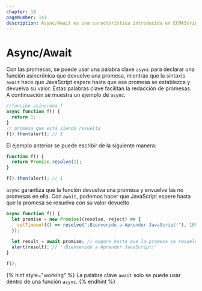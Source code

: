 ```yaml
---
chapter: 18
pageNumber: 141
description: Async/Await es una característica introducida en ECMAScript 2017 (ES8) que proporciona una sintaxis más concisa y legible para trabajar con código JavaScript asincrónico. Está construido sobre JavaScript Promises y se utiliza para manejar operaciones asincrónicas de manera síncrona.
---
```


# Async/Await

Con las promesas, se puede usar una palabra clave `async` para declarar una función asincrónica que devuelve una promesa, mientras que la sintaxis `await` hace que JavaScript espere hasta que esa promesa se establezca y devuelva su valor. Estas palabras clave facilitan la redacción de promesas. A continuación se muestra un ejemplo de `async`.

```javascript
//función asíncrona f
async function f() {
  return 1;
}
// promesa que está siendo resuelta
f().then(alert); // 1
```

El ejemplo anterior se puede escribir de la siguiente manera:

```javascript
function f() {
  return Promise.resolve(1);
}

f().then(alert); // 1
```

`async` garantiza que la función devuelva una promesa y envuelve las no promesas en ella. Con `await`, podemos hacer que JavaScript espere hasta que la promesa se resuelva con su valor devuelto.

```javascript
async function f() {
  let promise = new Promise((resolve, reject) => {
    setTimeout(() => resolve("¡Bienvenido a Aprender JavaScript!"), 1000)
  });
  
  let result = await promise; // espere hasta que la promesa se resuelva (*)
  alert(result); // "¡Bienvenido a Aprender JavaScript!"
}

f();
```

{% hint style="working" %}
La palabra clave `await` solo se puede usar dentro de una función `async`.
{% endhint %}
